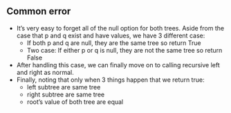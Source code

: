 ## Common error

- It’s very easy to forget all of the null option for both trees. Aside from the case that p and q exist and have values, we have 3 different case:
    - If both p and q are null, they are the same tree so return True
    - Two case: If either p or q is null, they are not the same tree so return False
- After handling this case, we can finally move on to calling recursive left and right as normal.
- Finally, noting that only when 3 things happen that we return true:
    - left subtree are same tree
    - right subtree are same tree
    - root’s value of both tree are equal